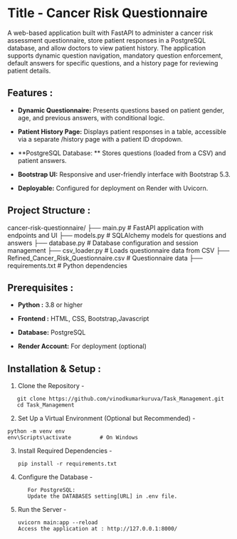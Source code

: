# Title -  Cancer Risk Questionnaire

   A web-based application built with FastAPI to administer a cancer risk assessment questionnaire, store patient responses in a PostgreSQL database, and allow doctors to view patient history. The application supports dynamic question navigation, mandatory question enforcement, default answers for specific questions, and a history page for reviewing patient details.


## Features : 

- **Dynamic Questionnaire:** Presents questions based on patient gender, age, and previous answers, with conditional logic. 

- **Patient History Page:** Displays patient responses in a table, accessible via a separate /history page with a patient ID dropdown.

- **PostgreSQL Database: ** Stores questions (loaded from a CSV) and patient answers. 

- **Bootstrap UI:** Responsive and user-friendly interface with Bootstrap 5.3. 

- **Deployable:** Configured for deployment on Render with Uvicorn.

## Project Structure :

cancer-risk-questionnaire/
├── main.py                   # FastAPI application with endpoints and UI
├── models.py                # SQLAlchemy models for questions and answers
├── database.py              # Database configuration and session management
├── csv_loader.py            # Loads questionnaire data from CSV
├── Refined_Cancer_Risk_Questionnaire.csv  # Questionnaire data
├── requirements.txt         # Python dependencies

## Prerequisites :

- **Python   :**  3.8 or higher

- **Frontend :**  HTML, CSS, Bootstrap,Javascript

- **Database:**   PostgreSQL

- **Render Account:** For deployment (optional)

## Installation & Setup : 

1. Clone the Repository -
```
   git clone https://github.com/vinodkumarkuruva/Task_Management.git
   cd Task_Management
```

2. Set Up a Virtual Environment (Optional but Recommended) -

```
python -m venv env
env\Scripts\activate         # On Windows
```

3. Install Required Dependencies -
   
   ```
   pip install -r requirements.txt
   ```

4. Configure the Database -
    
   ```
      For PostgreSQL:
      Update the DATABASES setting[URL] in .env file.
   ```

5. Run the Server -

   ```
   uvicorn main:app --reload
   Access the application at : http://127.0.0.1:8000/
 ```

